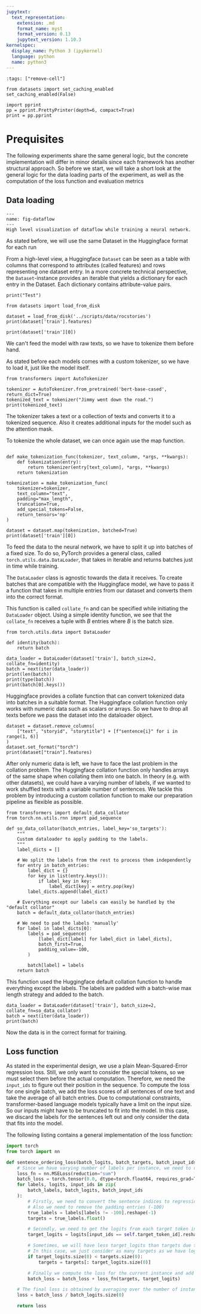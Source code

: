 ```yaml
---
jupytext:
  text_representation:
    extension: .md
    format_name: myst
    format_version: 0.13
    jupytext_version: 1.10.3
kernelspec:
  display_name: Python 3 (ipykernel)
  language: python
  name: python3
---
```


```{code-cell} ipython3
:tags: ["remove-cell"]

from datasets import set_caching_enabled
set_caching_enabled(False)

import pprint
pp = pprint.PrettyPrinter(depth=6, compact=True)
print = pp.pprint
```

# Prequisites

The following experiments share the same general logic, but the concrete implementation will differ in minor details since each framework has another structural approach.
So before we start, we will take a short look at the general logic for the data loading parts of the experiment, as well as the computation of the loss function and evaluation metrics

## Data loading

```{figure} ./figures/DataFlow.png
---
name: fig-dataflow
---
High level visualization of dataflow while training a neural network.
```

As stated before, we will use the same Dataset in the Huggingface format for each run

From a high-level view, a Huggingface `Dataset` can be seen as a table with columns that correspond to attributes (called features) and rows representing one dataset entry.
In a more concrete technical perspective, the `Dataset`-instance provides an iterable that yields a dictionary for each entry in the Dataset. Each dictionary contains attribute-value pairs.

```{code-cell} ipython3
print("Test")
```

```{code-cell} ipython3
from datasets import load_from_disk

dataset = load_from_disk('../scripts/data/rocstories')
print(dataset['train'].features)
```

```{code-cell} ipython3
print(dataset['train'][0])
```

We can't feed the model with raw texts, so we have to tokenize them before hand.

As stated before each models comes with a custom tokenizer, so we have to load it, just like the model itself.

```{code-cell} ipython3
from transformers import AutoTokenizer

tokenizer = AutoTokenizer.from_pretrained('bert-base-cased', return_dict=True)
tokenized_text = tokenizer("Jimmy went down the road.")
print(tokenized_text)
```

The tokenizer takes a text or a collection of texts and converts it to a tokenized sequence. Also it creates additional inputs for the model such as the attention mask.

To tokenize the whole dataset, we can once again use the map function.

```{code-cell} ipython3

def make_tokenization_func(tokenizer, text_column, *args, **kwargs):
    def tokenization(entry):
        return tokenizer(entry[text_column], *args, **kwargs)
    return tokenization

tokenization = make_tokenization_func(
    tokenizer=tokenizer,
    text_column="text",
    padding="max_length",
    truncation=True,
    add_special_tokens=False,
    return_tensors='np'
)

dataset = dataset.map(tokenization, batched=True)
print(dataset['train'][0])
```

To feed the data to the neural network, we have to split it up into batches of a fixed size.
To do so, PyTorch provides a general class, called `torch.utils.data.DataLoader`, that takes in iterable and returns batches just in time while training. 

The `DataLoader` class is agnostic towards the data it receives. To create batches that are compatible with the Huggingface model, we have to pass it a function that takes in multiple entries from our dataset and converts them into the correct format.

This function is called `collate_fn` and can be specified while initiating the `DataLoader` object.
Using a simple identity function, we see that the `collate_fn` receives a tuple with $B$ entries where $B$ is the batch size.

```{code-cell} ipython3
from torch.utils.data import DataLoader

def identity(batch):
    return batch

data_loader = DataLoader(dataset['train'], batch_size=2, collate_fn=identity)
batch = next(iter(data_loader))
print(len(batch))
print(type(batch))
print(batch[0].keys())
```

Huggingface provides a collate function that can convert tokenized data into batches in a suitable format.
The Huggingface collation function only works with numeric data such as scalars or arrays. So we have to drop all texts before we pass the dataset into the dataloader object.

```{code-cell} ipython3
dataset = dataset.remove_columns(
    ["text", "storyid", "storytitle"] + [f"sentence{i}" for i in range(1, 6)]
)
dataset.set_format("torch")
print(dataset["train"].features)
```

After only numeric data is left, we have to face the last problem in the collation problem.
The Huggingface collation function only handles arrays of the same shape when collating them into one batch. In theory (e.g. with other datasets), we could have a varying number of labels, if we wanted to work shuffled texts with a variable number of sentences. We tackle this problem by introducing a custom collation function to make our preparation pipeline as flexible as possible.

```{code-cell} ipython3
from transformers import default_data_collator
from torch.nn.utils.rnn import pad_sequence

def so_data_collator(batch_entries, label_key='so_targets'):
    """
    Custom dataloader to apply padding to the labels.
    """
    label_dicts = []

    # We split the labels from the rest to process them independently
    for entry in batch_entries:
        label_dict = {}
        for key in list(entry.keys()):
            if label_key in key:
                label_dict[key] = entry.pop(key)
        label_dicts.append(label_dict)

    # Everything except our labels can easily be handled by the "default collator"
    batch = default_data_collator(batch_entries)

    # We need to pad the labels 'manually'
    for label in label_dicts[0]:
        labels = pad_sequence(
            [label_dict[label] for label_dict in label_dicts],
            batch_first=True,
            padding_value=-100,
        )

        batch[label] = labels
    return batch
```
This function used the Huggingface default collation function to handle everything except the labels. The labels are padded with a batch-wise max length strategy and added to the batch.

```{code-cell} ipython3
data_loader = DataLoader(dataset['train'], batch_size=2, collate_fn=so_data_collator)
batch = next(iter(data_loader))
print(batch)
```
Now the data is in the correct format for training.

## Loss function

As stated in the experimental design, we use a plain Mean-Squared-Error regression loss. Still, we only want to consider the special tokens, so we must select them before the actual computation. Therefore, we need the `input_ids` to figure out their position in the sequence.
To compute the loss for one single batch, we add the loss scores of all sentences of one text and take the average of all batch entries.
Due to computational constraints, transformer-based language models typically have a limit on the input size. So our inputs might have to be truncated to fit into the model. In this case, we discard the labels for the sentences left out and only consider the data that fits into the model.

The following listing contains a general implementation of the loss function:

```python
import torch
from torch import nn

def sentence_ordering_loss(batch_logits, batch_targets, batch_input_ids) -> torch.Tensor:
    # Since we have varying number of labels per instance, we need to compute the loss manually for each one.
    loss_fn = nn.MSELoss(reduction="sum")
    batch_loss = torch.tensor(0.0, dtype=torch.float64, requires_grad=True)
    for labels, logits, input_ids in zip(
        batch_labels, batch_logits, batch_input_ids
    ):
        # Firstly, we need to convert the sentence indices to regression targets.
        # Also we need to remove the padding entries (-100)
        true_labels = labels[labels != -100].reshape(-1)
        targets = true_labels.float()

        # Secondly, we need to get the logits from each target token in the input sequence
        target_logits = logits[input_ids == self.target_token_id].reshape(-1)

        # Sometimes, we will have less target_logits than targets due to trunction of the input.
        # In this case, we just consider as many targets as we have logits
        if target_logits.size(0) < targets.size(0):
            targets = targets[: target_logits.size(0)]

        # Finally we compute the loss for the current instance and add it to the batch loss
        batch_loss = batch_loss + loss_fn(targets, target_logits)

    # The final loss is obtained by averaging over the number of instances per batch
    loss = batch_loss / batch_logits.size(0)

    return loss
```










